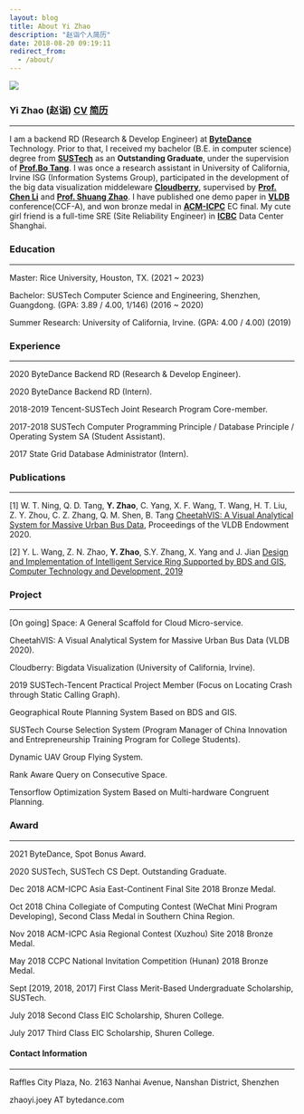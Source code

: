 ```yaml
---
layout: blog
title: About Yi Zhao
description: "赵诣个人简历"
date: 2018-08-20 09:19:11
redirect_from:
  - /about/
---
```


![](https://i.loli.net/2021/03/08/oLbhD1kiJ4lPMRj.png)

### Yi Zhao (赵诣) [**<u>CV</u>**](https://github.com/yizhao1998/yizhao1998.github.io/raw/master/Yi%20Zhao%20CV.pdf) [**<u>简历</u>**](https://github.com/yizhao1998/yizhao1998.github.io/raw/master/%E8%B5%B5%E8%AF%A3%E4%B8%AD%E6%96%87%E7%AE%80%E5%8E%86.pdf)

---

I am a backend RD (Research & Develop Engineer) at **[ByteDance](https://bytedance.com/)** Technology. Prior to that, I received my bachelor (B.E. in computer science) degree from **[SUSTech](http://sustech.edu.cn/)** as an **Outstanding Graduate**, under the supervision of **[Prof.Bo Tang](https://acm.sustech.edu.cn/btang)**. I was once a research assistant in University of California, Irvine ISG (Information Systems Group), participated in the development of the big data visualization middeleware **[Cloudberry](http://cloudberry.ics.uci.edu/)**, supervised by **[Prof. Chen Li](https://chenli.ics.uci.edu)** and **[Prof. Shuang Zhao](https://shuangz.com)**. I have published one demo paper in **[VLDB](http://www.vldb.org/)** conference(CCF-A), and won bronze medal in **[ACM-ICPC](https://icpc.global/)** EC final. My cute girl friend is a full-time SRE (Site Reliability Engineer) in **[ICBC](http://www.icbc.com.cn/icbc/)** Data Center Shanghai.



### Education

---

Master: Rice University, Houston, TX. (2021 ~ 2023)

Bachelor: SUSTech Computer Science and Engineering, Shenzhen, Guangdong. (GPA: 3.89 / 4.00, 1/146) (2016 ~ 2020)

Summer Research: University of California, Irvine. (GPA: 4.00 / 4.00) (2019)

### Experience

---

2020 ByteDance Backend RD (Research & Develop Engineer). 

2020 ByteDance Backend RD (Intern).

2018-2019 Tencent-SUSTech Joint Research Program Core-member.

2017-2018 SUSTech Computer Programming Principle / Database Principle / Operating System SA (Student Assistant).

2017 State Grid Database Administrator (Intern).



### Publications

---

[1] W. T. Ning, Q. D. Tang, **Y. Zhao**, C. Yang, X. F. Wang, T. Wang, H. T. Liu, Z. Y. Zhou, C. Z. Zhang, Q. M. Shen, B. Tang [CheetahVIS: A Visual Analytical System for Massive Urban Bus Data](http://www.vldb.org/pvldb/vol13/p2805-ning.pdf), Proceedings of the VLDB Endowment 2020.

[2] Y. L. Wang, Z. N. Zhao, **Y. Zhao**, S.Y. Zhang, X. Yang and J. Jian
[Design and Implementation of Intelligent Service Ring Supported by BDS and GIS, Computer Technology and Development, 2019](http://www.xactad.org//oa/darticle.aspx?type=view&id=202001036) 



### Project

---

[On going] Space: A General Scaffold for Cloud Micro-service. 

CheetahVIS: A Visual Analytical System for Massive Urban Bus Data (VLDB 2020).

Cloudberry: Bigdata Visualization (University of California, Irvine).

2019 SUSTech-Tencent Practical Project Member (Focus on Locating Crash through Static Calling Graph).

Geographical Route Planning System Based on BDS and GIS.

SUSTech Course Selection System (Program Manager of China Innovation and Entrepreneurship Training Program for College Students).

Dynamic UAV Group Flying System.

Rank Aware Query on Consecutive Space.

Tensorflow Optimization System Based on Multi-hardware Congruent Planning.



### Award

---

2021 ByteDance, Spot Bonus Award.

2020 SUSTech, SUSTech CS Dept. Outstanding Graduate. 

Dec 2018 ACM-ICPC Asia East-Continent Final Site 2018 Bronze Medal.

Oct 2018 China Collegiate of Computing Contest (WeChat Mini Program Developing), Second Class Medal in Southern China Region.

Nov 2018 ACM-ICPC Asia Regional Contest (Xuzhou) Site 2018 Bronze Medal.

May 2018 CCPC National Invitation Competition (Hunan) 2018 Bronze Medal.

Sept [2019, 2018, 2017] First Class Merit-Based Undergraduate Scholarship, SUSTech.

July 2018 Second Class EIC Scholarship, Shuren College.

July 2017 Third Class EIC Scholarship, Shuren College.



#### Contact Information

------
Raffles City Plaza, No. 2163 Nanhai Avenue, Nanshan District, Shenzhen

zhaoyi.joey AT bytedance.com

